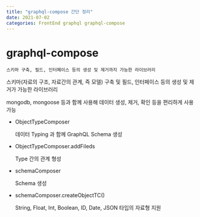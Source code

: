 ```yaml
---
title: "graphql-compose 간단 정리"
date: 2021-07-02
categories: FrontEnd graphql graphql-compose
---
```


# graphql-compose

    스키마 구축, 필드, 인터페이스 등의 생성 및 제거까지 가능한 라이브러리

스키마(자료의 구조, 자료간의 관계, 즉 모델) 구축 및 필드, 인터페이스 등의 생성 및 제거가 가능한 라이브러리

mongodb, mongoose 등과 함께 사용해 데이터 생성, 제거, 확인 등을 편리하게 사용 가능

- ObjectTypeComposer

  데이터 Typing 과 함께 GraphQL Schema 생성

- ObjectTypeComposer.addFileds

  Type 간의 관계 형성

- schemaComposer

  Schema 생성

- schemaComposer.createObjectTC()

  String, Float, Int, Boolean, ID, Date, JSON 타입의 자료형 지원
